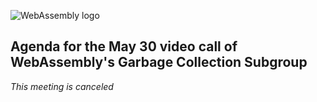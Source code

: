![WebAssembly logo](/images/WebAssembly.png)

## Agenda for the May 30 video call of WebAssembly's Garbage Collection Subgroup

_This meeting is canceled_
